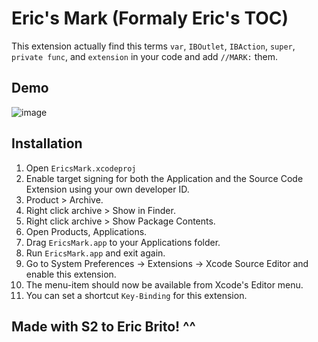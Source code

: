 Eric's Mark (Formaly Eric's TOC)
================================

This extension actually find this terms ``var``, ``IBOutlet``, ``IBAction``, ``super``, ``private func``, and ``extension`` in your code and add ``//MARK:`` them.

Demo
----
![image](https://raw.githubusercontent.com/richardfrk/EricsMark/master/Demo/EricsMarkDemo.gif)


Installation
------------

1. Open ``EricsMark.xcodeproj``
2. Enable target signing for both the Application and the Source Code Extension using your own developer ID.
3. Product > Archive.
4. Right click archive > Show in Finder.
5. Right click archive > Show Package Contents.
6. Open Products, Applications.
7. Drag ``EricsMark.app`` to your Applications folder.
8. Run ``EricsMark.app`` and exit again.
9. Go to System Preferences -> Extensions -> Xcode Source Editor and enable this extension.
10. The menu-item should now be available from Xcode's Editor menu.
11. You can set a shortcut ``Key-Binding`` for this extension.

Made with S2 to Eric Brito! ^^
------------------------------
